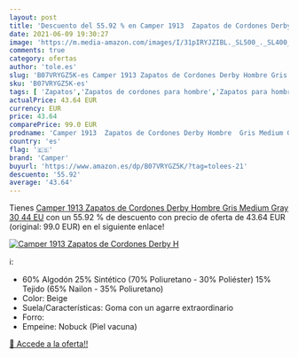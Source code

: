 ```yaml
---
layout: post
title: 'Descuento del 55.92 % en Camper 1913  Zapatos de Cordones Derby H'
date: 2021-06-09 19:30:27
image: 'https://m.media-amazon.com/images/I/31pIRYJZIBL._SL500_._SL400_.jpg'
comments: true
category: ofertas
author: 'tole.es'
slug: 'B07VRYGZ5K-es Camper 1913 Zapatos de Cordones Derby Hombre Gris Medium...'
sku: 'B07VRYGZ5K-es'
tags: [ 'Zapatos','Zapatos de cordones para hombre','Zapatos para hombre','Zapatos y complementos','camper','zapatos', ]
actualPrice: 43.64 EUR
currency: EUR
price: 43.64
comparePrice: 99.0 EUR
prodname: 'Camper 1913  Zapatos de Cordones Derby Hombre  Gris Medium Gray 30  44 EU'
country: 'es'
flag: '🇪🇸'
brand: 'Camper'
buyurl: 'https://www.amazon.es/dp/B07VRYGZ5K/?tag=tolees-21'
descuento: '55.92'
average: '43.64'
---
```


Tienes [Camper 1913  Zapatos de Cordones Derby Hombre  Gris Medium Gray 30  44 EU](https://www.amazon.es/dp/B07VRYGZ5K/?tag=tolees-21) con un 55.92 % de descuento con precio de oferta de 43.64 EUR (original: 99.0 EUR) en el siguiente enlace!

[![Camper 1913  Zapatos de Cordones Derby H](https://m.media-amazon.com/images/I/31pIRYJZIBL._SL500_._SL400_.jpg)](https://www.amazon.es/dp/B07VRYGZ5K/?tag=tolees-21)

ℹ️:

- 60% Algodón 25% Sintético (70% Poliuretano - 30% Poliéster) 15% Tejido (65% Nailon - 35% Poliuretano)
- Color: Beige
- Suela/Características: Goma con un agarre extraordinario
- Forro:
- Empeine: Nobuck (Piel vacuna)

[🛒 Accede a la oferta!!](https://www.amazon.es/dp/B07VRYGZ5K/?tag=tolees-21)
